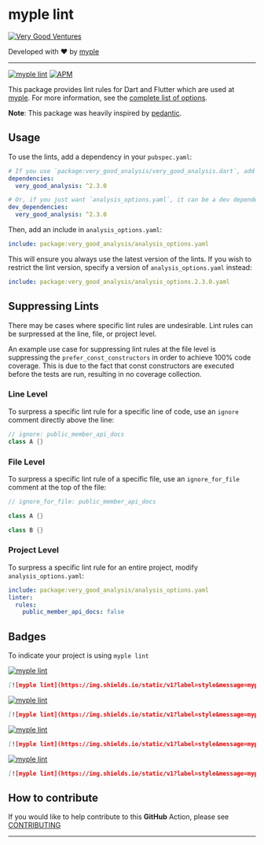 # myple lint


[![Very Good Ventures](https://raw.githubusercontent.com/VeryGoodOpenSource/very_good_analysis/main/assets/vgv_logo.png)](https://myple.io)

Developed with ❤️ by [myple](https://myple.io)

---

[![myple lint](https://img.shields.io/static/v1?label=style&message=myple&color=blue&style=for-the-badge)](https://pub.dev/publishers/myple.io/packages)
[![APM](https://img.shields.io/apm/l/lint?style=for-the-badge)](https://github.com/myple/lint/blob/main/LICENSE)


This package provides lint rules for Dart and Flutter which are used at [myple](https://myple.io). For more information, see the [complete list of options](https://github.com/myple/lint/blob/main/analysis_options.yaml).

**Note**: This package was heavily inspired by [pedantic](https://github.com/dart-lang/pedantic).

## Usage

To use the lints, add a dependency in your `pubspec.yaml`:

```yaml
# If you use `package:very_good_analysis/very_good_analysis.dart`, add a normal dependency.
dependencies:
  very_good_analysis: ^2.3.0

# Or, if you just want `analysis_options.yaml`, it can be a dev dependency.
dev_dependencies:
  very_good_analysis: ^2.3.0
```

Then, add an include in `analysis_options.yaml`:

```yaml
include: package:very_good_analysis/analysis_options.yaml
```

This will ensure you always use the latest version of the lints. If you wish to restrict the lint version, specify a version of `analysis_options.yaml` instead:

```yaml
include: package:very_good_analysis/analysis_options.2.3.0.yaml
```

## Suppressing Lints

There may be cases where specific lint rules are undesirable. Lint rules can be surpressed at the line, file, or project level.

An example use case for suppressing lint rules at the file level is suppressing the `prefer_const_constructors` in order to achieve 100% code coverage. This is due to the fact that const constructors are executed before the tests are run, resulting in no coverage collection.

### Line Level

To surpress a specific lint rule for a specific line of code, use an `ignore` comment directly above the line:

```dart
// ignore: public_member_api_docs
class A {}
```

### File Level

To surpress a specific lint rule of a specific file, use an `ignore_for_file` comment at the top of the file:

```dart
// ignore_for_file: public_member_api_docs

class A {}

class B {}
```

### Project Level

To surpress a specific lint rule for an entire project, modify `analysis_options.yaml`:

```yaml
include: package:very_good_analysis/analysis_options.yaml
linter:
  rules:
    public_member_api_docs: false
```

## Badges

To indicate your project is using `myple lint`

[![myple lint](https://img.shields.io/static/v1?label=style&message=myple&color=blue&style=for-the-badge)](https://pub.dev/publishers/myple.io/packages)

```md
[![myple lint](https://img.shields.io/static/v1?label=style&message=myple&color=blue&style=for-the-badge)](https://pub.dev/publishers/myple.io/packages)
```

[![myple lint](https://img.shields.io/static/v1?label=style&message=myple&color=blue&style=flat-square)](https://pub.dev/publishers/myple.io/packages)

```md
[![myple lint](https://img.shields.io/static/v1?label=style&message=myple&color=blue&style=flat-square)](https://pub.dev/publishers/myple.io/packages)
```

[![myple lint](https://img.shields.io/static/v1?label=style&message=myple&color=blue&style=flat)](https://pub.dev/publishers/myple.io/packages)

```md
[![myple lint](https://img.shields.io/static/v1?label=style&message=myple&color=blue&style=flat)](https://pub.dev/publishers/myple.io/packages)
```

[![myple lint](https://img.shields.io/static/v1?label=style&message=myple&color=blue&style=plastic)](https://pub.dev/publishers/myple.io/packages)

```md
[![myple lint](https://img.shields.io/static/v1?label=style&message=myple&color=blue&style=plastic)](https://pub.dev/publishers/myple.io/packages)
```

## How to contribute

If you would like to help contribute to this **GitHub** Action, please see [CONTRIBUTING](https://github.com/myple/lint/blob/main/.github/CONTRIBUTING.md)

---
